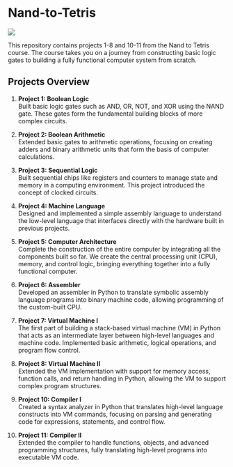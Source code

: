 # Nand-to-Tetris

![](https://d3njjcbhbojbot.cloudfront.net/api/utilities/v1/imageproxy/https://coursera-course-photos.s3.amazonaws.com/32/3b06a1907511e4be1ac3cb2875740d/COURSE_IMAGE.png)

This repository contains projects 1-8 and 10-11 from the Nand to Tetris course. The course takes you on a journey from constructing basic logic gates to building a fully functional computer system from scratch.

## Projects Overview

1. **Project 1: Boolean Logic**  
   Built basic logic gates such as AND, OR, NOT, and XOR using the NAND gate. These gates form the fundamental building blocks of more complex circuits.

2. **Project 2: Boolean Arithmetic**  
   Extended basic gates to arithmetic operations, focusing on creating adders and binary arithmetic units that form the basis of computer calculations.

3. **Project 3: Sequential Logic**  
   Built sequential chips like registers and counters to manage state and memory in a computing environment. This project introduced the concept of clocked circuits.

4. **Project 4: Machine Language**  
   Designed and implemented a simple assembly language to understand the low-level language that interfaces directly with the hardware built in previous projects.

5. **Project 5: Computer Architecture**  
   Complete the construction of the entire computer by integrating all the components built so far. We create the central processing unit (CPU), memory, and control logic, bringing everything together into a fully functional computer.

6. **Project 6: Assembler**  
   Developed an assembler in Python to translate symbolic assembly language programs into binary machine code, allowing programming of the custom-built CPU.

7. **Project 7: Virtual Machine I**  
   The first part of building a stack-based virtual machine (VM) in Python that acts as an intermediate layer between high-level languages and machine code. Implemented basic arithmetic, logical operations, and program flow control.

8. **Project 8: Virtual Machine II**  
   Extended the VM implementation with support for memory access, function calls, and return handling in Python, allowing the VM to support complex program structures.

10. **Project 10: Compiler I**  
   Created a syntax analyzer in Python that translates high-level language constructs into VM commands, focusing on parsing and generating code for expressions, statements, and control flow.

11. **Project 11: Compiler II**  
   Extended the compiler to handle functions, objects, and advanced programming structures, fully translating high-level programs into executable VM code.
